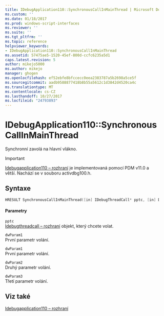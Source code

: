 ```yaml
---
title: IDebugApplication110::SynchronousCallInMainThread | Microsoft Docs
ms.custom: ''
ms.date: 01/18/2017
ms.prod: windows-script-interfaces
ms.reviewer: ''
ms.suite: ''
ms.tgt_pltfrm: ''
ms.topic: reference
helpviewer_keywords:
- IDebugApplication110::SynchronousCallInMainThread
ms.assetid: 57475ae5-1520-45ef-800d-ccfc6235a5d1
caps.latest.revision: 5
author: mikejo5000
ms.author: mikejo
manager: ghogen
ms.openlocfilehash: ef52ebfe8bfccecc0eea2383787a5b2698a5ce5f
ms.sourcegitcommit: aadb9588877418b8b55a5612c1d3842d4520ca4c
ms.translationtype: MT
ms.contentlocale: cs-CZ
ms.lasthandoff: 10/27/2017
ms.locfileid: "24793893"
---
```

# <a name="idebugapplication110synchronouscallinmainthread"></a>IDebugApplication110::SynchronousCallInMainThread
Synchronní zavolá na hlavní vlákno.  
  
> [!IMPORTANT]
>  [Idebugapplication110 – rozhraní](../../winscript/reference/idebugapplication110-interface.md) je implementovaná pomocí PDM v11.0 a větší. Nachází se v souboru activdbg100.h.  
  
## <a name="syntax"></a>Syntaxe  
  
```cpp  
HRESULT SynchronousCallInMainThread([in] IDebugThreadCall* pptc, [in] DWORD_PTR dwParam1, [in] DWORD_PTR dwParam2, [in] DWORD_PTR dwParam3);  
```  
  
#### <a name="parameters"></a>Parametry  
 `pptc`  
 [Idebugthreadcall – rozhraní](../../winscript/reference/idebugthreadcall-interface.md) objekt, který chcete volat.  
  
 `dwParam1`  
 První parametr volání.  
  
 `dwParam1`  
 První parametr volání.  
  
 `dwParam2`  
 Druhý parametr volání.  
  
 `dwParam3`  
 Třetí parametr volání.  
  
## <a name="see-also"></a>Viz také  
 [Idebugapplication110 – rozhraní](../../winscript/reference/idebugapplication110-interface.md)